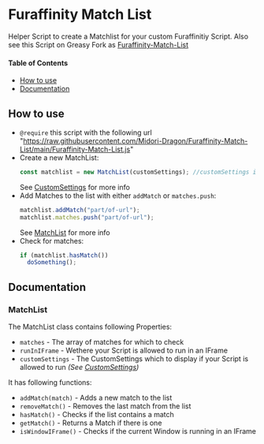 # Furaffinity Match List

Helper Script to create a Matchlist for your custom Furaffinitiy Script. Also see this Script on Greasy Fork as [Furaffinity-Match-List](https://greasyfork.org/de/scripts/485827-furaffinity-match-list)

#### Table of Contents

- [How to use](#how-to-use)
- [Documentation](#documentation)

## How to use

- `@require` this script with the following url "https://raw.githubusercontent.com/Midori-Dragon/Furaffinity-Match-List/main/Furaffinity-Match-List.js"
  <br>
- Create a new MatchList:
  ```javascript
  const matchlist = new MatchList(customSettings); //customSettings is optional
  ```
  See [CustomSettings](https://github.com/Midori-Dragon/Furaffinity-Custom-Settings) for more info
  <br>
- Add Matches to the list with either `addMatch` or `matches.push`:
  ```javascript
  matchlist.addMatch("part/of-url");
  matchlist.matches.push("part/of-url");
  ```
  See [MatchList](#matchlist) for more info
  <br>
- Check for matches:
  ```javascript
  if (matchlist.hasMatch())
    doSomething();
  ```

## Documentation

### MatchList

The MatchList class contains following Properties:

- `matches` - The array of matches for which to check
- `runInIFrame` - Wethere your Script is allowed to run in an IFrame
- `customSettings` - The CustomSettings which to display if your Script is allowed to run _(See [CustomSettings](https://github.com/Midori-Dragon/Furaffinity-Custom-Settings))_

It has following functions:

- `addMatch(match)` - Adds a new match to the list
- `removeMatch()` - Removes the last match from the list
- `hasMatch()` - Checks if the list contains a match
- `getMatch()` - Returns a Match if there is one
- `isWindowIFrame()` - Checks if the current Window is running in an IFrame

